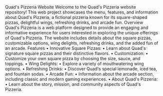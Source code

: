 Quad's Pizzeria Website
Welcome to the Quad's Pizzeria website repository! This web project showcases the menu, features, and information about Quad's Pizzeria, a fictional pizzeria known for its square-shaped pizzas, delightful wings, refreshing drinks, and arcade fun.
Overview
Quad's Pizzeria is a web platform designed to provide an engaging and informative experience for users interested in exploring the unique offerings of Quad's Pizzeria. The website includes details about the square pizzas, customizable options, wing delights, refreshing drinks, and the added fun of an arcade.
Features
•	Innovative Square Pizzas:
•	Learn about Quad's signature square pizzas and their distinctive flavors.
•	Customization:
•	Customize your own square pizza by choosing the size, sauce, and toppings.
•	Wing Delights:
•	Explore a variety of mouthwatering wing options.
•	Refreshing Drinks:
•	Discover Quad's special lemonade, iced tea, and fountain sodas.
•	Arcade Fun:
•	Information about the arcade section, including classic and modern gaming experiences.
•	About Quad's Pizzeria:
•	Learn about the story, mission, and community aspects of Quad's Pizzeria.

